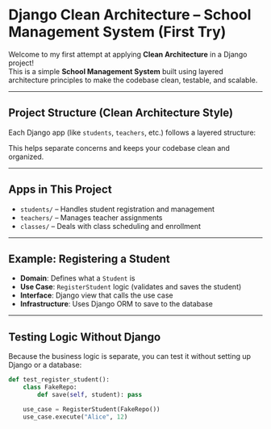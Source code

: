 #  Django Clean Architecture – School Management System (First Try)

Welcome to my first attempt at applying **Clean Architecture** in a Django project!  
This is a simple **School Management System** built using layered architecture principles to make the codebase clean, testable, and scalable.

---

##  Project Structure (Clean Architecture Style)

Each Django app (like `students`, `teachers`, etc.) follows a layered structure:


This helps separate concerns and keeps your codebase clean and organized.

---

##  Apps in This Project

- `students/` – Handles student registration and management
- `teachers/` – Manages teacher assignments
- `classes/` – Deals with class scheduling and enrollment

---

##  Example: Registering a Student

- **Domain**: Defines what a `Student` is
- **Use Case**: `RegisterStudent` logic (validates and saves the student)
- **Interface**: Django view that calls the use case
- **Infrastructure**: Uses Django ORM to save to the database

---

##  Testing Logic Without Django

Because the business logic is separate, you can test it without setting up Django or a database:

```python
def test_register_student():
    class FakeRepo:
        def save(self, student): pass

    use_case = RegisterStudent(FakeRepo())
    use_case.execute("Alice", 12)
